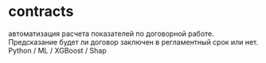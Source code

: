 # contracts
автоматизация расчета показателей по договорной работе. Предсказание будет ли договор заключен в регламентный срок или нет. Python / ML  / XGBoost / Shap
